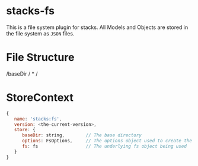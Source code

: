 # stacks-fs

This is a file system plugin for stacks. All Models and Objects are stored in the file system as `JSON` files.


# File Structure

/baseDir
   /<model-name-1>
      * <object>
   /<model-name-2>


# StoreContext

```js
{
   name: 'stacks:fs',
   version: <the-current-version>,
   store: {
      baseDir: string,        // The base directory
      options: FsOptions,     // The options object used to create the plugin
      fs: fs                  // The underlying fs object being used
   }
}
```
